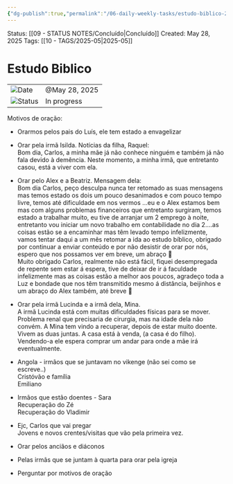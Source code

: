 ```yaml
---
{"dg-publish":true,"permalink":"/06-daily-weekly-tasks/estudo-biblico-28-05-2025/","noteIcon":""}
---
```


Status: [[09 - STATUS NOTES/Concluído\|Concluído]]
Created: May 28, 2025
Tags: [[10 - TAGS/2025-05\|2025-05]] 
# Estudo Biblico

|   |   |
|---|---|
|![](Dashboard/Attachments/calendar_gray%201287.svg)Date|@May 28, 2025|
|![](Dashboard/Attachments/burst_gray%209.svg)Status|In progress|

Motivos de oração:

- Orarmos pelos pais do Luís, ele tem estado a envagelizar
    

- Orar pela irmã Isilda. Notícias da filha, Raquel:  
    Bom dia, Carlos, a minha mãe já não conhece ninguém e também já não fala devido à demência. Neste momento, a minha irmã, que entretanto casou, está a viver com ela.
    

- Orar pelo Alex e a Beatriz. Mensagem dela:  
    Bom dia Carlos, peço desculpa nunca ter retomado as suas mensagens mas temos estado os dois um pouco desanimados e com pouco tempo livre, temos até dificuldade em nos vermos …eu e o Alex estamos bem mas com alguns problemas financeiros que entretanto surgiram, temos estado a trabalhar muito, eu tive de arranjar um 2 emprego à noite, entretanto vou iniciar um novo trabalho em contabilidade no dia 2….as coisas estão se a encaminhar mas têm levado tempo infelizmente, vamos tentar daqui a um mês retomar a ida ao estudo bíblico, obrigado por continuar a enviar conteúdo e por não desistir de orar por nós, espero que nos possamos ver em breve, um abraço 🥰  
    Muito obrigado Carlos, realmente não está fácil, fiquei desempregada de repente sem estar á espera, tive de deixar de ir á faculdade infelizmente mas as coisas estão a melhor aos poucos, agradeço toda a Luz e bondade que nos têm transmitido mesmo á distância, beijinhos e um abraço do Alex também, até breve 🤗
    

- Orar pela irmã Lucinda e a irmã dela, Mina.  
    A irmã Lucinda está com muitas dificuldades físicas para se mover. Problema renal que precisaria de cirurgia, mas na idade dela não convém. A Mina tem vindo a recuperar, depois de estar muito doente. Vivem as duas juntas. A casa está à venda, (a casa é do filho). Vendendo-a ele espera comprar um andar para onde a mãe irá eventualmente.
    

- Angola - irmãos que se juntavam no vikenge (não sei como se escreve..)  
    Cristóvão e família  
    Emiliano
    

- Irmãos que estão doentes - Sara  
    Recuperação do Zé  
    Recuperação do Vladimir
    

- Ejc, Carlos que vai pregar  
    Jovens e novos crentes/visitas que vão pela primeira vez.
    

- Orar pelos anciãos e diáconos
    

- Pelas irmãs que se juntam à quarta para orar pela igreja
    

- Perguntar por motivos de oração